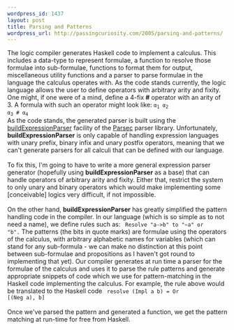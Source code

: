 ```yaml
--- 
wordpress_id: 1437
layout: post
title: Parsing and Patterns
wordpress_url: http://passingcuriosity.com/2005/parsing-and-patterns/
---
```

The logic compiler generates Haskell code to implement a calculus. This includes a data-type to represent formulae, a function to resolve those formulae into sub-formulae, functions to format them for output, miscellaneous utility functions and a parser to parse formulae in the language the calculus operates with. As the code stands currently, the logic language allows the user to define operators with arbitrary arity and fixity. One might, if one were of a mind, define a 4-fix <span style="font-weight: bold">#</span> operator with an arity of 3. A formula with such an operator might look like: <code style="text-align: center;">&alpha;<sub>1</sub> &alpha;<sub>2</sub> &alpha;<sub>3</sub> # &alpha;<sub>4</sub></code><br />As the code stands, the generated parser is built using the <a href="http://www.cs.uu.nl/people/daan/download/parsec/parsec.html#buildExpressionParser">buildExpressionParser</a> facility of the <a href="http://www.cs.uu.nl/~daan/parsec.html">Parsec</a> parser library. Unfortunately, <span style="font-weight: bold">buildExpressionParser</span> is only capable of handling expression languages with unary prefix, binary infix and unary postfix operators, meaning that we can't generate parsers for all calculi that can be defined with our language.<br /><br />To fix this, I'm going to have to write a more general expression parser generator (hopefully using <span style="font-weight: bold">buildExpressionParser</span> as a base) that can handle operators of arbitrary arity and fixity. Either that, restrict the system to only unary and binary operators which would make implementing some [conceivable] logics very difficult, if not impossible.<br /><br />On the other hand, <span style="font-weight: bold">buildExpressionParser</span> has greatly simplified the pattern handling code in the compiler. In our language (which is so simple as to not need a name), we define rules such as: <code style="text-align: center;"> Resolve "a->b" to "~a" or "b".</code> The patterns (the bits in quote marks) are formulae using the operators of the calculus, with arbitrary alphabetic names for variables (which can stand for any sub-formula - we can make no distinction at this point between sub-formulae and propositions as I haven't got round to implementing that yet). Our compiler generates <emph>at run time</emph> a parser for the formulae of the calculus and uses it to parse the rule patterns and generate appropriate snippets of code which we use for pattern-matching in the Haskell code implementing the calculus. For example, the rule above would be translated to the Haskell code <code style="text-align: center;"> resolve (Impl a b) = Or [(Neg a), b]</code><br /><br />Once we've parsed the pattern and generated a function, we get the pattern matching at run-time for free from Haskell.
